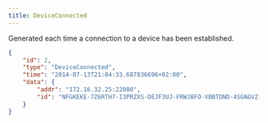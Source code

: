 ```yaml
---
title: DeviceConnected
---
```


Generated each time a connection to a device has been established.

```json
{
    "id": 2,
    "type": "DeviceConnected",
    "time": "2014-07-13T21:04:33.687836696+02:00",
    "data": {
        "addr": "172.16.32.25:22000",
        "id": "NFGKEKE-7Z6RTH7-I3PRZXS-DEJF3UJ-FRWJBFO-VBBTDND-4SGNGVZ-QUQHJAG"
    }
}
```

